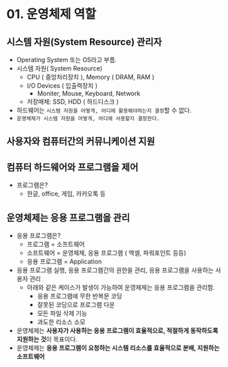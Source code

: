 # 01. 운영체제 역할

## 시스템 자원\(System Resource\) 관리자

* Operating System 또는 OS라고 부름.
* 시스템 자원\( System Resource\)
  * CPU \( 중앙처리장치 \), Memory \( DRAM, RAM \)  
  * I/O Devices \( 입출력장치 \)
    * Moniter, Mouse, Keyboard, Network
  * 저장매체: SSD, HDD \( 하드디스크 \)
* 하드웨어는 `시스템 자원을 어떻게, 어디에 활용해야하는지 결정`할 수 없다.
* `운영체제가 시스템 자원을 어떻게, 어디에 사용할지 결정한다.`

## 사용자와 컴퓨터간의 커뮤니케이션 지원

## 컴퓨터 하드웨어와 프로그램을 제어

* 프로그램은?
  * 한글, office, 게임, 카카오톡 등

## 운영체제는 응용 프로그램을 관리

* 응용 프로그램은?
  * 프로그램 = 소프트웨어
  * 소프트웨어 = 운영체제, 응용 프로그램 \( 엑셀, 파워포인트 등등\)
  * 응용 프로그램 = Application
* 응용 프로그램 실행, 응용 프로그램간의 권한을 관리, 응용 프로그램을 사용하는 사용자 관리
  * 아래와 같은 케이스가 발생이 가능하여 운영체제는 응용 프로그램을 관리함.
    * 응용 프로그램에 무한 반복문 코딩
    * 잘못된 코딩으로 프로그램 다운
    * 모든 파일 삭제 기능
    * 과도한 리소스 소모
* 운영체제는 **사용자가 사용하는 응용 프로그램이 효율적으로, 적절하게 동작하도록 지원하는 것**이 목표이다.
* 운영체제는 **응용 프로그램이 요청하는 시스템 리소스를 효율적으로 분배, 지원하는 소프트웨어**

